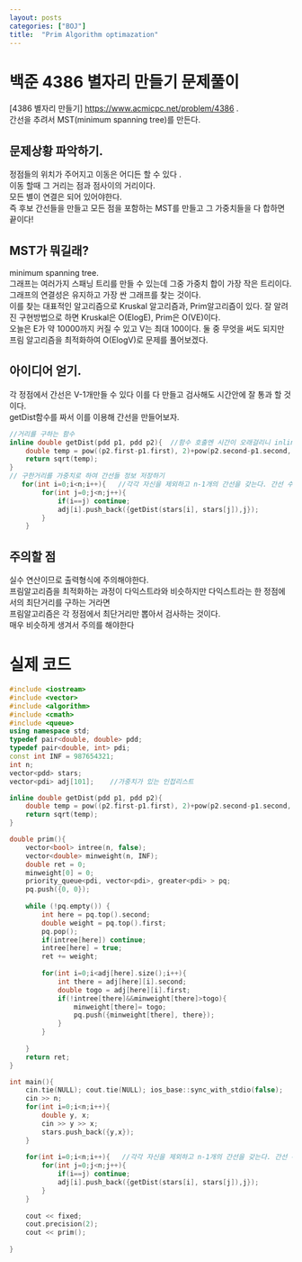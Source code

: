 ```yaml
---
layout: posts
categories: ["BOJ"]
title:  "Prim Algorithm optimazation"
---
```


백준 4386 별자리 만들기 문제풀이
===============================

[4386 별자리 만들기] <https://www.acmicpc.net/problem/4386>  .     
 간선을 추려서 MST(minimum spanning tree)를 만든다.   

## 문제상황 파악하기.  
정점들의 위치가 주어지고 이동은 어디든 할 수 있다 .   
이동 할때 그 거리는 점과 점사이의 거리이다.      
모든 별이 연결은 되어 있어야한다.   
즉 후보 간선들을 만들고 모든 점을 포함하는 MST를 만들고 그 가중치들을 다 합하면 끝이다!   

## MST가 뭐길래?
minimum spanning tree.         
그래프는 여러가지 스패닝 트리를 만들 수 있는데 그중 가중치 합이 가장 작은 트리이다.   
그래프의 연결성은 유지하고 가장 싼 그래프를 찾는 것이다.   
이를 찾는 대표적인 알고리즘으로 Kruskal 알고리즘과, Prim알고리즘이 있다.
잘 알려진 구현방법으로 하면 Kruskal은 O(ElogE), Prim은 O(VE)이다.   
오늘은 E가 약 10000까지 커질 수 있고 V는 최대 100이다. 둘 중 무엇을 써도 되지만 프림 알고리즘을 최적화하여 O(ElogV)로 문제를 풀어보겠다.   

## 아이디어 얻기.  
각 정점에서 간선은 V-1개만들 수 있다 이를 다 만들고 검사해도 시간안에 잘 통과 할 것이다.   
getDist함수를 짜서 이를 이용해 간선을 만들어보자.    

```cpp
//거리를 구하는 함수
inline double getDist(pdd p1, pdd p2){  //함수 호출엔 시간이 오래걸리니 inline함수로 선언했다.
    double temp = pow((p2.first-p1.first), 2)+pow(p2.second-p1.second, 2);
    return sqrt(temp);
}
// 구한거리를 가중치로 하여 간선들 정보 저장하기
   for(int i=0;i<n;i++){   //각각 자신을 제외하고 n-1개의 간선을 갖는다. 간선 수의 최댓값은 10000
        for(int j=0;j<n;j++){
            if(i==j) continue;
            adj[i].push_back({getDist(stars[i], stars[j]),j});
        }
    }
```

## 주의할 점
실수 연산이므로 출력형식에 주의해야한다.   
프림알고리즘을 최적화하는 과정이 다익스트라와 비슷하지만 다익스트라는 한 정점에서의 최단거리를 구하는 거라면   
프림알고리즘은 각 정점에서 최단거리만 뽑아서 검사하는 것이다.    
매우 비슷하게 생겨서 주의를 해야한다   

# 실제 코드

```cpp
#include <iostream>
#include <vector>
#include <algorithm>
#include <cmath>
#include <queue>
using namespace std;
typedef pair<double, double> pdd;
typedef pair<double, int> pdi;
const int INF = 987654321;
int n;
vector<pdd> stars;
vector<pdi> adj[101];    //가중치가 있는 인접리스트

inline double getDist(pdd p1, pdd p2){
    double temp = pow((p2.first-p1.first), 2)+pow(p2.second-p1.second, 2);
    return sqrt(temp);
}

double prim(){
    vector<bool> intree(n, false);
    vector<double> minweight(n, INF);
    double ret = 0;
    minweight[0] = 0;
    priority_queue<pdi, vector<pdi>, greater<pdi> > pq;
    pq.push({0, 0});
    
    while (!pq.empty()) {
        int here = pq.top().second;
        double weight = pq.top().first;
        pq.pop();
        if(intree[here]) continue;
        intree[here] = true;
        ret += weight;
        
        for(int i=0;i<adj[here].size();i++){
            int there = adj[here][i].second;
            double togo = adj[here][i].first;
            if(!intree[there]&&minweight[there]>togo){
                minweight[there]= togo;
                pq.push({minweight[there], there});
            }
        }
        
    }
    return ret;
}

int main(){
    cin.tie(NULL); cout.tie(NULL); ios_base::sync_with_stdio(false);
    cin >> n;
    for(int i=0;i<n;i++){
        double y, x;
        cin >> y >> x;
        stars.push_back({y,x});
    }
    
    for(int i=0;i<n;i++){   //각각 자신을 제외하고 n-1개의 간선을 갖는다. 간선 수의 최댓값은 10000
        for(int j=0;j<n;j++){
            if(i==j) continue;
            adj[i].push_back({getDist(stars[i], stars[j]),j});
        }
    }
    
    cout << fixed;
    cout.precision(2);
    cout << prim();
    
}

```

